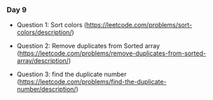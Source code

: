 ### Day 9
- Question 1: Sort colors (https://leetcode.com/problems/sort-colors/description/)
  
- Question 2: Remove duplicates from Sorted array  (https://leetcode.com/problems/remove-duplicates-from-sorted-array/description/)

- Question 3: find the duplicate number (https://leetcode.com/problems/find-the-duplicate-number/description/)      